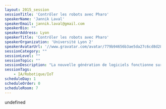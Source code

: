 ```yaml
---
layout: 2015_session
sessionTitle: 'Contrôler les robots avec Pharo'
speakerName: 'Jannik Laval'
speakerEmail: jannik.laval@gmail.com
speakerBio: ""
speakerAddress: Lyon
speakerTitle: 'Contrôler les robots avec Pharo'
speakerOrganization: 'Université Lyon 2'
speakerAvatarUrl: '//www.gravatar.com/avatar/779b94656b3ae5da27c6cd8d28c72072?size=200&default=mm'
sessionCategory: ""
sessionLevel: ""
sessionTopic: ""
sessionDescription: "La nouvelle génération de logiciels fonctionne sur l'Internet des choses, les objets intelligents, les systèmes domotique, la robotique... Dans cet environnement en mouvement, quel est le rôle d'un langage dynamique comme Pharo ? Comment un développeur peut programmer ces objets en \"live\" dans un environnement de développement dédié ?\n\nDans l'équipe CAR à l'Ecole des Mines de Douai (Région de Lille, Nord de la France), nous étudions une partie de ce domaine: la robotique mobile et autonome. Nous travaillons deux aspects complémentaires: l'ingénierie logicielle et l'Intelligence Artificielle. Du point de vue ingénierie logicielle, nous étudions les architectures logicielles, les infrastructures et les outils de contrôle de robots. Nous travaillons sur un langage reflexif et dynamique, ainsi que des modèles de composants, pour un développement modulaire et agile d'architectures logicielles robotiques. Du point de vue IA, nous étudions la coordination et la coopération de flottes robotiques. Nous nous concentrons principalement sur les modèles de communication ainsi que les organisations de systèmes robotiques multi-agents. Dans cette présentation, je vous donnerai un aperçu de nos solutions utilisant Pharo.\n\n"
sessionTags:
    - IA/Robotique/IoT
scheduleDay: 1
scheduleOrder: 0
scheduleRoom: 7
---
```


undefined
